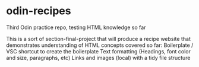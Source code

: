 # odin-recipes
Third Odin practice repo, testing HTML knowledge so far

This is a sort of section-final-project that will produce a recipe website that demonstrates understanding of HTML concepts covered so far: 
    Boilerplate / VSC shortcut to create the boilerplate
    Text formatting (Headings, font color and size, paragraphs, etc)
    Links and images (local) with a tidy file structure